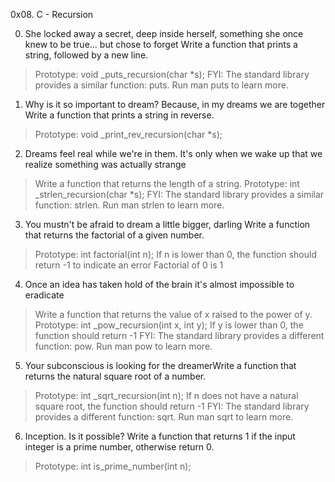 0x08. C - Recursion

0. She locked away a secret, deep inside herself, something she once knew to be true... but chose to forget Write a function that prints a string, followed by a new line.
>Prototype: void _puts_recursion(char *s);
>FYI: The standard library provides a similar function: puts. Run man puts to learn more.

1. Why is it so important to dream? Because, in my dreams we are together   Write a function that prints a string in reverse.
>Prototype: void _print_rev_recursion(char *s);

2. Dreams feel real while we're in them. It's only when we wake up that we realize something was actually strange 
>Write a function that returns the length of a string.
>Prototype: int _strlen_recursion(char *s);
>FYI: The standard library provides a similar function: strlen. Run man strlen to learn more.

3. You mustn't be afraid to dream a little bigger, darling Write a function that returns the factorial of a given number.
>Prototype: int factorial(int n);
>If n is lower than 0, the function should return -1 to indicate an error
Factorial of 0 is 1

4. Once an idea has taken hold of the brain it's almost impossible to eradicate
>Write a function that returns the value of x raised to the power of y.
>Prototype: int _pow_recursion(int x, int y);
>If y is lower than 0, the function should return -1
>FYI: The standard library provides a different function: pow. Run man pow to learn more.

5. Your subconscious is looking for the dreamerWrite a function that returns the natural square root of a number.
>Prototype: int _sqrt_recursion(int n);
>If n does not have a natural square root, the function should return -1
>FYI: The standard library provides a different function: sqrt. Run man sqrt to learn more.

6. Inception. Is it possible? Write a function that returns 1 if the input integer is a prime number, otherwise return 0.
>Prototype: int is_prime_number(int n);
